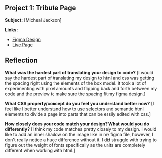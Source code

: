 ## Project 1: Tribute Page

**Subject:** [Micheal Jackson]

**Links:**
- [Figma Design](https://www.figma.com/design/rjDuxlDpWapzKsundIyYzV/tribute-micheal-jackson-gf-f25?node-id=1-11&p=f&t=G05Q3K3MtE9GiCOL-0)
- [Live Page](https://gavlf.github.io/DESN368-code-design-workspace-GF/week-4/Tribute%20Site/tribute-site-micheal-jackson-gf-f25.html)

## Reflection

**What was the hardest part of translating your design to code?**
[I would say the hardest part of translating my design to html and css was getting the spacing right using the elements of the box model. It took a lot of experimenting with pixel amounts and flipping back and forth between my code and the preview to make sure the spacing fit my figma design.]

**What CSS property/concept do you feel you understand better now?**
[I feel like I better understand how to use selectors and semantic html elements to divide a page into parts that can be easily edited with css.]

**How closely does your code match your design? What would you do differently?**
[I think my code matches pretty closely to my design. I would like to add an inner shadow on the image like in my figma file, however, I don't really notice a huge difference without it. I did struggle with trying to figure out the weight of fonts specifically as the units are completely different when working with html.]
